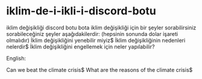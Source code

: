 # iklim-de-i-ikli-i-discord-botu
iklim değişikliği discord botu
bota iklim değişikliği için bir şeyler sorabilirsiniz
sorabileceğiniz şeyler aşağıdakilerdir:                                        (hepsinin sonunda dolar işareti olmalıdır)
İklim değişikliğini yenebilir miyiz$
İklim değişikliğinin nedenleri nelerdir$
İklim değişikliğini engellemek için neler yapılabilir?


















English:

Can we beat the climate crisis$
What are the reasons of the climate crisis$
